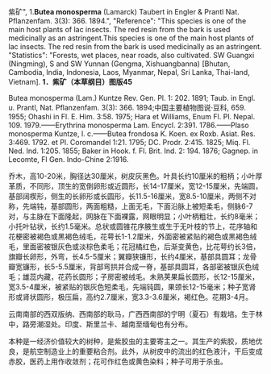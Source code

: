 紫矿",
1.**Butea monosperma** (Lamarck) Taubert in Engler & Prantl Nat. Pflanzenfam. 3(3): 366. 1894.",
  "Reference": "This species is one of the main host plants of lac insects. The red resin from the bark is used medicinally as an astringent.This species is one of the main host plants of lac insects. The red resin from the bark is used medicinally as an astringent.
  "Statistics": "Forests, wet places, near roads, also cultivated. SW Guangxi (Ningming), S and SW Yunnan (Gengma, Xishuangbanna) [Bhutan, Cambodia, India, Indonesia, Laos, Myanmar, Nepal, Sri Lanka, Thai-land, Vietnam].
**1．紫矿（本草纲目）图版45**

Butea monosperma (Lam.) Kuntze Rev. Gen. Pl. 1: 202. 1891; Taub. in Engl. u. Prantl, Nat. Pflanzenfam. 3(3): 366. 1894;中国主要植物图说·豆科, 659. 1955; Ohashi in Fl. E. Him. 3:58. 1975; Hara et Williams, Enum Fl. Pl. Nepal. 109. 1979.——Erythrina monosperma Lam. Encycl. 2:391. 1786.——Plaso monosperma Kuntze, l. c.——Butea frondosa K. Koen. ex Roxb. Asiat. Res. 3:469. 1792. et Pl. Coromandel 1:21. 1795; DC. Prodr. 2:415. 1825; Miq. Fl. Ned. Ind. 1:205. 1855; Baker in Hook. f. Fl. Brit. Ind. 2: 194. 1876; Gagnep. in Lecomte, Fl Gen. Indo-Chine 2:1916.

乔木，高10-20米，胸径达30厘米，树皮灰黑色。叶具长约10厘米的粗柄；小叶厚革质，不同形，顶生的宽倒卵形或近圆形，长14-17厘米，宽12-15厘米，先端圆，基部阔楔形，侧生的长卵形或长圆形，长11.5-16厘米，宽8.5-10厘米，两侧不对称，先端钝，基部圆形，两面粗糙，上面无毛，下面沿脉上被短柔毛，侧脉6-7对，与主脉在下面隆起，网脉在下面裸露，网眼明显；小叶柄粗壮，长约8毫米；小托叶钻状，长约1.5毫米。总状或圆锥花序腋生或生于无叶枝的节上，花序轴和花梗密被褐色或黑褐色绒毛，花萼长1-1.2厘米，外面密被紧贴的褐色或黑褐色绒毛，里面密被银灰色或淡棕色柔毛；花冠橘红色，后渐变黄色，比花萼约长3倍，旗瓣长卵形，外弯，长4.5-5厘米；翼瓣狭镰形，长约4厘米，基部具圆耳；龙骨瓣宽镰形，长5-5.5厘米，背部弯拱并合成一脊，基部具圆耳，各部密被银灰色绒毛；雄蕊内藏，花药长圆形；子房密被绒毛。未熟荚果扁长圆形，长12-15厘米，宽3.5-4厘米，被紧贴的银灰色短柔毛，先端钝圆，果颈长12-15毫米；种子宽肾形或肾状圆形，极压扁，高约2.7厘米，宽3.3-3.6厘米，褐红色。花期3-4月。

云南南部的西双版纳、西南部的耿马，广西西南部的宁明（夏石）有栽培。生于林中，路旁潮湿处。印度、斯里兰卡、越南至缅甸也有分布。

本种是一经济价值较大的树种，是紫胶虫的主要寄主之一。其生产的紫胶，质地优良，是航空制造业上的重要粘合剂。此外，从树皮中的流出的红色液汁，干后变成赤胶，医药上用作收敛剂；花可作红色或黄色染料；种子可用于杀虫。
